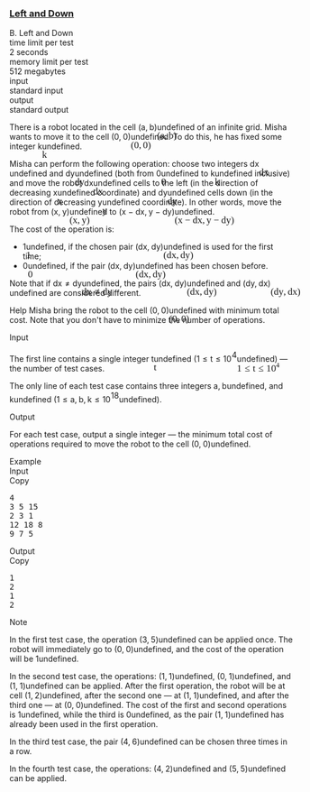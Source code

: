 <h3><a href="https://codeforces.com/contest/2125/problem/B" target="_blank" rel="noopener noreferrer">Left and Down</a></h3>
<div class="header"><div class="title">B. Left and Down</div><div class="time-limit"><div class="property-title">time limit per test</div>2 seconds</div><div class="memory-limit"><div class="property-title">memory limit per test</div>512 megabytes</div><div class="input-file input-standard"><div class="property-title">input</div>standard input</div><div class="output-file output-standard"><div class="property-title">output</div>standard output</div></div><div><p>There is a robot located in the cell <span class="MathJax_Preview" style="color: inherit;"><span class="MJXp-math" id="MJXp-Span-1"><span class="MJXp-mo" id="MJXp-Span-2" style="margin-left: 0em; margin-right: 0em;">(</span><span class="MJXp-mi MJXp-italic" id="MJXp-Span-3">a</span><span class="MJXp-mo" id="MJXp-Span-4" style="margin-left: 0em; margin-right: 0.222em;">,</span><span class="MJXp-mi MJXp-italic" id="MJXp-Span-5">b</span><span class="MJXp-mo" id="MJXp-Span-6" style="margin-left: 0em; margin-right: 0em;">)</span></span></span><span class="MathJax MathJax_Processed" id="MathJax-Element-1-Frame" tabindex="0" style=""><nobr><span class="math" id="MathJax-Span-1"><span style="display: inline-block; position: relative; width: 0em; height: 0px; font-size: 122%;"><span style="position: absolute;"><span class="mrow" id="MathJax-Span-2"><span class="mo" id="MathJax-Span-3" style="font-family: MathJax_Main;">(</span><span class="mi" id="MathJax-Span-4" style="font-family: MathJax_Math-italic;">a</span><span class="mo" id="MathJax-Span-5" style="font-family: MathJax_Main;">,</span><span class="mi" id="MathJax-Span-6" style="font-family: MathJax_Math-italic; padding-left: 0.179em;">b</span><span class="mo" id="MathJax-Span-7" style="font-family: MathJax_Main;">)</span></span></span></span></span></nobr></span>undefined of an infinite grid. Misha wants to move it to the cell <span class="MathJax_Preview" style="color: inherit;"><span class="MJXp-math" id="MJXp-Span-7"><span class="MJXp-mo" id="MJXp-Span-8" style="margin-left: 0em; margin-right: 0em;">(</span><span class="MJXp-mn" id="MJXp-Span-9">0</span><span class="MJXp-mo" id="MJXp-Span-10" style="margin-left: 0em; margin-right: 0.222em;">,</span><span class="MJXp-mn" id="MJXp-Span-11">0</span><span class="MJXp-mo" id="MJXp-Span-12" style="margin-left: 0em; margin-right: 0em;">)</span></span></span><span class="MathJax MathJax_Processed" id="MathJax-Element-2-Frame" tabindex="0" style=""><nobr><span class="math" id="MathJax-Span-8"><span style="display: inline-block; position: relative; width: 0em; height: 0px; font-size: 122%;"><span style="position: absolute;"><span class="mrow" id="MathJax-Span-9"><span class="mo" id="MathJax-Span-10" style="font-family: MathJax_Main;">(</span><span class="mn" id="MathJax-Span-11" style="font-family: MathJax_Main;">0</span><span class="mo" id="MathJax-Span-12" style="font-family: MathJax_Main;">,</span><span class="mn" id="MathJax-Span-13" style="font-family: MathJax_Main; padding-left: 0.179em;">0</span><span class="mo" id="MathJax-Span-14" style="font-family: MathJax_Main;">)</span></span></span></span></span></nobr></span>undefined. To do this, he has fixed some integer <span class="MathJax_Preview" style="color: inherit;"><span class="MJXp-math" id="MJXp-Span-13"><span class="MJXp-mi MJXp-italic" id="MJXp-Span-14">k</span></span></span><span class="MathJax MathJax_Processed" id="MathJax-Element-3-Frame" tabindex="0" style=""><nobr><span class="math" id="MathJax-Span-15"><span style="display: inline-block; position: relative; width: 0em; height: 0px; font-size: 122%;"><span style="position: absolute;"><span class="mrow" id="MathJax-Span-16"><span class="mi" id="MathJax-Span-17" style="font-family: MathJax_Math-italic;">k</span></span></span></span></span></nobr></span>undefined.</p><p>Misha can perform the following operation: choose two integers <span class="MathJax_Preview" style="color: inherit;"><span class="MJXp-math" id="MJXp-Span-15"><span class="MJXp-mi MJXp-italic" id="MJXp-Span-16">d</span><span class="MJXp-mi MJXp-italic" id="MJXp-Span-17">x</span></span></span><span class="MathJax MathJax_Processed" id="MathJax-Element-4-Frame" tabindex="0" style=""><nobr><span class="math" id="MathJax-Span-18"><span style="display: inline-block; position: relative; width: 0em; height: 0px; font-size: 122%;"><span style="position: absolute;"><span class="mrow" id="MathJax-Span-19"><span class="mi" id="MathJax-Span-20" style="font-family: MathJax_Math-italic;">d<span style="display: inline-block; overflow: hidden; height: 1px; width: 0.003em;"></span></span><span class="mi" id="MathJax-Span-21" style="font-family: MathJax_Math-italic;">x</span></span></span></span></span></nobr></span>undefined and <span class="MathJax_Preview" style="color: inherit;"><span class="MJXp-math" id="MJXp-Span-18"><span class="MJXp-mi MJXp-italic" id="MJXp-Span-19">d</span><span class="MJXp-mi MJXp-italic" id="MJXp-Span-20">y</span></span></span><span class="MathJax MathJax_Processed" id="MathJax-Element-5-Frame" tabindex="0" style=""><nobr><span class="math" id="MathJax-Span-22"><span style="display: inline-block; position: relative; width: 0em; height: 0px; font-size: 122%;"><span style="position: absolute;"><span class="mrow" id="MathJax-Span-23"><span class="mi" id="MathJax-Span-24" style="font-family: MathJax_Math-italic;">d<span style="display: inline-block; overflow: hidden; height: 1px; width: 0.003em;"></span></span><span class="mi" id="MathJax-Span-25" style="font-family: MathJax_Math-italic;">y<span style="display: inline-block; overflow: hidden; height: 1px; width: 0.003em;"></span></span></span></span></span></span></nobr></span>undefined (both from <span class="MathJax_Preview" style="color: inherit;"><span class="MJXp-math" id="MJXp-Span-21"><span class="MJXp-mn" id="MJXp-Span-22">0</span></span></span><span class="MathJax MathJax_Processed" id="MathJax-Element-6-Frame" tabindex="0" style=""><nobr><span class="math" id="MathJax-Span-26"><span style="display: inline-block; position: relative; width: 0em; height: 0px; font-size: 122%;"><span style="position: absolute;"><span class="mrow" id="MathJax-Span-27"><span class="mn" id="MathJax-Span-28" style="font-family: MathJax_Main;">0</span></span></span></span></span></nobr></span>undefined to <span class="MathJax_Preview" style="color: inherit;"><span class="MJXp-math" id="MJXp-Span-23"><span class="MJXp-mi MJXp-italic" id="MJXp-Span-24">k</span></span></span><span class="MathJax MathJax_Processed" id="MathJax-Element-7-Frame" tabindex="0" style=""><nobr><span class="math" id="MathJax-Span-29"><span style="display: inline-block; position: relative; width: 0em; height: 0px; font-size: 122%;"><span style="position: absolute;"><span class="mrow" id="MathJax-Span-30"><span class="mi" id="MathJax-Span-31" style="font-family: MathJax_Math-italic;">k</span></span></span></span></span></nobr></span>undefined inclusive) and move the robot <span class="MathJax_Preview" style="color: inherit;"><span class="MJXp-math" id="MJXp-Span-25"><span class="MJXp-mi MJXp-italic" id="MJXp-Span-26">d</span><span class="MJXp-mi MJXp-italic" id="MJXp-Span-27">x</span></span></span><span class="MathJax MathJax_Processed" id="MathJax-Element-8-Frame" tabindex="0" style=""><nobr><span class="math" id="MathJax-Span-32"><span style="display: inline-block; position: relative; width: 0em; height: 0px; font-size: 122%;"><span style="position: absolute;"><span class="mrow" id="MathJax-Span-33"><span class="mi" id="MathJax-Span-34" style="font-family: MathJax_Math-italic;">d<span style="display: inline-block; overflow: hidden; height: 1px; width: 0.003em;"></span></span><span class="mi" id="MathJax-Span-35" style="font-family: MathJax_Math-italic;">x</span></span></span></span></span></nobr></span>undefined cells to the left (in the direction of decreasing <span class="MathJax_Preview" style="color: inherit;"><span class="MJXp-math" id="MJXp-Span-28"><span class="MJXp-mi MJXp-italic" id="MJXp-Span-29">x</span></span></span><span class="MathJax MathJax_Processed" id="MathJax-Element-9-Frame" tabindex="0" style=""><nobr><span class="math" id="MathJax-Span-36"><span style="display: inline-block; position: relative; width: 0em; height: 0px; font-size: 122%;"><span style="position: absolute;"><span class="mrow" id="MathJax-Span-37"><span class="mi" id="MathJax-Span-38" style="font-family: MathJax_Math-italic;">x</span></span></span></span></span></nobr></span>undefined coordinate) and <span class="MathJax_Preview" style="color: inherit;"><span class="MJXp-math" id="MJXp-Span-30"><span class="MJXp-mi MJXp-italic" id="MJXp-Span-31">d</span><span class="MJXp-mi MJXp-italic" id="MJXp-Span-32">y</span></span></span><span class="MathJax MathJax_Processed" id="MathJax-Element-10-Frame" tabindex="0" style=""><nobr><span class="math" id="MathJax-Span-39"><span style="display: inline-block; position: relative; width: 0em; height: 0px; font-size: 122%;"><span style="position: absolute;"><span class="mrow" id="MathJax-Span-40"><span class="mi" id="MathJax-Span-41" style="font-family: MathJax_Math-italic;">d<span style="display: inline-block; overflow: hidden; height: 1px; width: 0.003em;"></span></span><span class="mi" id="MathJax-Span-42" style="font-family: MathJax_Math-italic;">y<span style="display: inline-block; overflow: hidden; height: 1px; width: 0.003em;"></span></span></span></span></span></span></nobr></span>undefined cells down (in the direction of decreasing <span class="MathJax_Preview" style="color: inherit;"><span class="MJXp-math" id="MJXp-Span-33"><span class="MJXp-mi MJXp-italic" id="MJXp-Span-34">y</span></span></span><span class="MathJax MathJax_Processed" id="MathJax-Element-11-Frame" tabindex="0" style=""><nobr><span class="math" id="MathJax-Span-43"><span style="display: inline-block; position: relative; width: 0em; height: 0px; font-size: 122%;"><span style="position: absolute;"><span class="mrow" id="MathJax-Span-44"><span class="mi" id="MathJax-Span-45" style="font-family: MathJax_Math-italic;">y<span style="display: inline-block; overflow: hidden; height: 1px; width: 0.003em;"></span></span></span></span></span></span></nobr></span>undefined coordinate). In other words, move the robot from <span class="MathJax_Preview" style="color: inherit;"><span class="MJXp-math" id="MJXp-Span-35"><span class="MJXp-mo" id="MJXp-Span-36" style="margin-left: 0em; margin-right: 0em;">(</span><span class="MJXp-mi MJXp-italic" id="MJXp-Span-37">x</span><span class="MJXp-mo" id="MJXp-Span-38" style="margin-left: 0em; margin-right: 0.222em;">,</span><span class="MJXp-mi MJXp-italic" id="MJXp-Span-39">y</span><span class="MJXp-mo" id="MJXp-Span-40" style="margin-left: 0em; margin-right: 0em;">)</span></span></span><span class="MathJax MathJax_Processed" id="MathJax-Element-12-Frame" tabindex="0" style=""><nobr><span class="math" id="MathJax-Span-46"><span style="display: inline-block; position: relative; width: 0em; height: 0px; font-size: 122%;"><span style="position: absolute;"><span class="mrow" id="MathJax-Span-47"><span class="mo" id="MathJax-Span-48" style="font-family: MathJax_Main;">(</span><span class="mi" id="MathJax-Span-49" style="font-family: MathJax_Math-italic;">x</span><span class="mo" id="MathJax-Span-50" style="font-family: MathJax_Main;">,</span><span class="mi" id="MathJax-Span-51" style="font-family: MathJax_Math-italic; padding-left: 0.179em;">y<span style="display: inline-block; overflow: hidden; height: 1px; width: 0.003em;"></span></span><span class="mo" id="MathJax-Span-52" style="font-family: MathJax_Main;">)</span></span></span></span></span></nobr></span>undefined to <span class="MathJax_Preview" style="color: inherit;"><span class="MJXp-math" id="MJXp-Span-41"><span class="MJXp-mo" id="MJXp-Span-42" style="margin-left: 0em; margin-right: 0em;">(</span><span class="MJXp-mi MJXp-italic" id="MJXp-Span-43">x</span><span class="MJXp-mo" id="MJXp-Span-44" style="margin-left: 0.267em; margin-right: 0.267em;">−</span><span class="MJXp-mi MJXp-italic" id="MJXp-Span-45">d</span><span class="MJXp-mi MJXp-italic" id="MJXp-Span-46">x</span><span class="MJXp-mo" id="MJXp-Span-47" style="margin-left: 0em; margin-right: 0.222em;">,</span><span class="MJXp-mi MJXp-italic" id="MJXp-Span-48">y</span><span class="MJXp-mo" id="MJXp-Span-49" style="margin-left: 0.267em; margin-right: 0.267em;">−</span><span class="MJXp-mi MJXp-italic" id="MJXp-Span-50">d</span><span class="MJXp-mi MJXp-italic" id="MJXp-Span-51">y</span><span class="MJXp-mo" id="MJXp-Span-52" style="margin-left: 0em; margin-right: 0em;">)</span></span></span><span class="MathJax MathJax_Processed" id="MathJax-Element-13-Frame" tabindex="0" style=""><nobr><span class="math" id="MathJax-Span-53"><span style="display: inline-block; position: relative; width: 0em; height: 0px; font-size: 122%;"><span style="position: absolute;"><span class="mrow" id="MathJax-Span-54"><span class="mo" id="MathJax-Span-55" style="font-family: MathJax_Main;">(</span><span class="mi" id="MathJax-Span-56" style="font-family: MathJax_Math-italic;">x</span><span class="mo" id="MathJax-Span-57" style="font-family: MathJax_Main; padding-left: 0.237em;">−</span><span class="mi" id="MathJax-Span-58" style="font-family: MathJax_Math-italic; padding-left: 0.237em;">d<span style="display: inline-block; overflow: hidden; height: 1px; width: 0.003em;"></span></span><span class="mi" id="MathJax-Span-59" style="font-family: MathJax_Math-italic;">x</span><span class="mo" id="MathJax-Span-60" style="font-family: MathJax_Main;">,</span><span class="mi" id="MathJax-Span-61" style="font-family: MathJax_Math-italic; padding-left: 0.179em;">y<span style="display: inline-block; overflow: hidden; height: 1px; width: 0.003em;"></span></span><span class="mo" id="MathJax-Span-62" style="font-family: MathJax_Main; padding-left: 0.237em;">−</span><span class="mi" id="MathJax-Span-63" style="font-family: MathJax_Math-italic; padding-left: 0.237em;">d<span style="display: inline-block; overflow: hidden; height: 1px; width: 0.003em;"></span></span><span class="mi" id="MathJax-Span-64" style="font-family: MathJax_Math-italic;">y<span style="display: inline-block; overflow: hidden; height: 1px; width: 0.003em;"></span></span><span class="mo" id="MathJax-Span-65" style="font-family: MathJax_Main;">)</span></span></span></span></span></nobr></span>undefined.</p><p>The cost of the operation is: </p><ul> <li> <span class="MathJax_Preview" style="color: inherit;"><span class="MJXp-math" id="MJXp-Span-53"><span class="MJXp-mn" id="MJXp-Span-54">1</span></span></span><span class="MathJax MathJax_Processed" id="MathJax-Element-14-Frame" tabindex="0" style=""><nobr><span class="math" id="MathJax-Span-66"><span style="display: inline-block; position: relative; width: 0em; height: 0px; font-size: 122%;"><span style="position: absolute;"><span class="mrow" id="MathJax-Span-67"><span class="mn" id="MathJax-Span-68" style="font-family: MathJax_Main;">1</span></span></span></span></span></nobr></span>undefined, if the chosen pair <span class="MathJax_Preview" style="color: inherit;"><span class="MJXp-math" id="MJXp-Span-55"><span class="MJXp-mo" id="MJXp-Span-56" style="margin-left: 0em; margin-right: 0em;">(</span><span class="MJXp-mi MJXp-italic" id="MJXp-Span-57">d</span><span class="MJXp-mi MJXp-italic" id="MJXp-Span-58">x</span><span class="MJXp-mo" id="MJXp-Span-59" style="margin-left: 0em; margin-right: 0.222em;">,</span><span class="MJXp-mi MJXp-italic" id="MJXp-Span-60">d</span><span class="MJXp-mi MJXp-italic" id="MJXp-Span-61">y</span><span class="MJXp-mo" id="MJXp-Span-62" style="margin-left: 0em; margin-right: 0em;">)</span></span></span><span class="MathJax MathJax_Processed" id="MathJax-Element-15-Frame" tabindex="0" style=""><nobr><span class="math" id="MathJax-Span-69"><span style="display: inline-block; position: relative; width: 0em; height: 0px; font-size: 122%;"><span style="position: absolute;"><span class="mrow" id="MathJax-Span-70"><span class="mo" id="MathJax-Span-71" style="font-family: MathJax_Main;">(</span><span class="mi" id="MathJax-Span-72" style="font-family: MathJax_Math-italic;">d<span style="display: inline-block; overflow: hidden; height: 1px; width: 0.003em;"></span></span><span class="mi" id="MathJax-Span-73" style="font-family: MathJax_Math-italic;">x</span><span class="mo" id="MathJax-Span-74" style="font-family: MathJax_Main;">,</span><span class="mi" id="MathJax-Span-75" style="font-family: MathJax_Math-italic; padding-left: 0.179em;">d<span style="display: inline-block; overflow: hidden; height: 1px; width: 0.003em;"></span></span><span class="mi" id="MathJax-Span-76" style="font-family: MathJax_Math-italic;">y<span style="display: inline-block; overflow: hidden; height: 1px; width: 0.003em;"></span></span><span class="mo" id="MathJax-Span-77" style="font-family: MathJax_Main;">)</span></span></span></span></span></nobr></span>undefined is used for the first time; </li><li> <span class="MathJax_Preview" style="color: inherit;"><span class="MJXp-math" id="MJXp-Span-63"><span class="MJXp-mn" id="MJXp-Span-64">0</span></span></span><span class="MathJax MathJax_Processed" id="MathJax-Element-16-Frame" tabindex="0" style=""><nobr><span class="math" id="MathJax-Span-78"><span style="display: inline-block; position: relative; width: 0em; height: 0px; font-size: 122%;"><span style="position: absolute;"><span class="mrow" id="MathJax-Span-79"><span class="mn" id="MathJax-Span-80" style="font-family: MathJax_Main;">0</span></span></span></span></span></nobr></span>undefined, if the pair <span class="MathJax_Preview" style="color: inherit;"><span class="MJXp-math" id="MJXp-Span-65"><span class="MJXp-mo" id="MJXp-Span-66" style="margin-left: 0em; margin-right: 0em;">(</span><span class="MJXp-mi MJXp-italic" id="MJXp-Span-67">d</span><span class="MJXp-mi MJXp-italic" id="MJXp-Span-68">x</span><span class="MJXp-mo" id="MJXp-Span-69" style="margin-left: 0em; margin-right: 0.222em;">,</span><span class="MJXp-mi MJXp-italic" id="MJXp-Span-70">d</span><span class="MJXp-mi MJXp-italic" id="MJXp-Span-71">y</span><span class="MJXp-mo" id="MJXp-Span-72" style="margin-left: 0em; margin-right: 0em;">)</span></span></span><span class="MathJax MathJax_Processed" id="MathJax-Element-17-Frame" tabindex="0" style=""><nobr><span class="math" id="MathJax-Span-81"><span style="display: inline-block; position: relative; width: 0em; height: 0px; font-size: 122%;"><span style="position: absolute;"><span class="mrow" id="MathJax-Span-82"><span class="mo" id="MathJax-Span-83" style="font-family: MathJax_Main;">(</span><span class="mi" id="MathJax-Span-84" style="font-family: MathJax_Math-italic;">d<span style="display: inline-block; overflow: hidden; height: 1px; width: 0.003em;"></span></span><span class="mi" id="MathJax-Span-85" style="font-family: MathJax_Math-italic;">x</span><span class="mo" id="MathJax-Span-86" style="font-family: MathJax_Main;">,</span><span class="mi" id="MathJax-Span-87" style="font-family: MathJax_Math-italic; padding-left: 0.179em;">d<span style="display: inline-block; overflow: hidden; height: 1px; width: 0.003em;"></span></span><span class="mi" id="MathJax-Span-88" style="font-family: MathJax_Math-italic;">y<span style="display: inline-block; overflow: hidden; height: 1px; width: 0.003em;"></span></span><span class="mo" id="MathJax-Span-89" style="font-family: MathJax_Main;">)</span></span></span></span></span></nobr></span>undefined has been chosen before. </li></ul><p>Note that if <span class="MathJax_Preview" style="color: inherit;"><span class="MJXp-math" id="MJXp-Span-73"><span class="MJXp-mi MJXp-italic" id="MJXp-Span-74">d</span><span class="MJXp-mi MJXp-italic" id="MJXp-Span-75">x</span><span class="MJXp-mo" id="MJXp-Span-76" style="margin-left: 0.333em; margin-right: 0.333em;">≠</span><span class="MJXp-mi MJXp-italic" id="MJXp-Span-77">d</span><span class="MJXp-mi MJXp-italic" id="MJXp-Span-78">y</span></span></span><span class="MathJax MathJax_Processed" id="MathJax-Element-18-Frame" tabindex="0" style=""><nobr><span class="math" id="MathJax-Span-90"><span style="display: inline-block; position: relative; width: 0em; height: 0px; font-size: 122%;"><span style="position: absolute;"><span class="mrow" id="MathJax-Span-91"><span class="mi" id="MathJax-Span-92" style="font-family: MathJax_Math-italic;">d<span style="display: inline-block; overflow: hidden; height: 1px; width: 0.003em;"></span></span><span class="mi" id="MathJax-Span-93" style="font-family: MathJax_Math-italic;">x</span><span class="mo" id="MathJax-Span-94" style="font-family: MathJax_Main; padding-left: 0.296em;">≠</span><span class="mi" id="MathJax-Span-95" style="font-family: MathJax_Math-italic; padding-left: 0.296em;">d<span style="display: inline-block; overflow: hidden; height: 1px; width: 0.003em;"></span></span><span class="mi" id="MathJax-Span-96" style="font-family: MathJax_Math-italic;">y<span style="display: inline-block; overflow: hidden; height: 1px; width: 0.003em;"></span></span></span></span></span></span></nobr></span>undefined, the pairs <span class="MathJax_Preview" style="color: inherit;"><span class="MJXp-math" id="MJXp-Span-79"><span class="MJXp-mo" id="MJXp-Span-80" style="margin-left: 0em; margin-right: 0em;">(</span><span class="MJXp-mi MJXp-italic" id="MJXp-Span-81">d</span><span class="MJXp-mi MJXp-italic" id="MJXp-Span-82">x</span><span class="MJXp-mo" id="MJXp-Span-83" style="margin-left: 0em; margin-right: 0.222em;">,</span><span class="MJXp-mi MJXp-italic" id="MJXp-Span-84">d</span><span class="MJXp-mi MJXp-italic" id="MJXp-Span-85">y</span><span class="MJXp-mo" id="MJXp-Span-86" style="margin-left: 0em; margin-right: 0em;">)</span></span></span><span class="MathJax MathJax_Processed" id="MathJax-Element-19-Frame" tabindex="0" style=""><nobr><span class="math" id="MathJax-Span-97"><span style="display: inline-block; position: relative; width: 0em; height: 0px; font-size: 122%;"><span style="position: absolute;"><span class="mrow" id="MathJax-Span-98"><span class="mo" id="MathJax-Span-99" style="font-family: MathJax_Main;">(</span><span class="mi" id="MathJax-Span-100" style="font-family: MathJax_Math-italic;">d<span style="display: inline-block; overflow: hidden; height: 1px; width: 0.003em;"></span></span><span class="mi" id="MathJax-Span-101" style="font-family: MathJax_Math-italic;">x</span><span class="mo" id="MathJax-Span-102" style="font-family: MathJax_Main;">,</span><span class="mi" id="MathJax-Span-103" style="font-family: MathJax_Math-italic; padding-left: 0.179em;">d<span style="display: inline-block; overflow: hidden; height: 1px; width: 0.003em;"></span></span><span class="mi" id="MathJax-Span-104" style="font-family: MathJax_Math-italic;">y<span style="display: inline-block; overflow: hidden; height: 1px; width: 0.003em;"></span></span><span class="mo" id="MathJax-Span-105" style="font-family: MathJax_Main;">)</span></span></span></span></span></nobr></span>undefined and <span class="MathJax_Preview" style="color: inherit;"><span class="MJXp-math" id="MJXp-Span-87"><span class="MJXp-mo" id="MJXp-Span-88" style="margin-left: 0em; margin-right: 0em;">(</span><span class="MJXp-mi MJXp-italic" id="MJXp-Span-89">d</span><span class="MJXp-mi MJXp-italic" id="MJXp-Span-90">y</span><span class="MJXp-mo" id="MJXp-Span-91" style="margin-left: 0em; margin-right: 0.222em;">,</span><span class="MJXp-mi MJXp-italic" id="MJXp-Span-92">d</span><span class="MJXp-mi MJXp-italic" id="MJXp-Span-93">x</span><span class="MJXp-mo" id="MJXp-Span-94" style="margin-left: 0em; margin-right: 0em;">)</span></span></span><span class="MathJax MathJax_Processed" id="MathJax-Element-20-Frame" tabindex="0" style=""><nobr><span class="math" id="MathJax-Span-106"><span style="display: inline-block; position: relative; width: 0em; height: 0px; font-size: 122%;"><span style="position: absolute;"><span class="mrow" id="MathJax-Span-107"><span class="mo" id="MathJax-Span-108" style="font-family: MathJax_Main;">(</span><span class="mi" id="MathJax-Span-109" style="font-family: MathJax_Math-italic;">d<span style="display: inline-block; overflow: hidden; height: 1px; width: 0.003em;"></span></span><span class="mi" id="MathJax-Span-110" style="font-family: MathJax_Math-italic;">y<span style="display: inline-block; overflow: hidden; height: 1px; width: 0.003em;"></span></span><span class="mo" id="MathJax-Span-111" style="font-family: MathJax_Main;">,</span><span class="mi" id="MathJax-Span-112" style="font-family: MathJax_Math-italic; padding-left: 0.179em;">d<span style="display: inline-block; overflow: hidden; height: 1px; width: 0.003em;"></span></span><span class="mi" id="MathJax-Span-113" style="font-family: MathJax_Math-italic;">x</span><span class="mo" id="MathJax-Span-114" style="font-family: MathJax_Main;">)</span></span></span></span></span></nobr></span>undefined are considered different.</p><p>Help Misha bring the robot to the cell <span class="MathJax_Preview" style="color: inherit;"><span class="MJXp-math" id="MJXp-Span-95"><span class="MJXp-mo" id="MJXp-Span-96" style="margin-left: 0em; margin-right: 0em;">(</span><span class="MJXp-mn" id="MJXp-Span-97">0</span><span class="MJXp-mo" id="MJXp-Span-98" style="margin-left: 0em; margin-right: 0.222em;">,</span><span class="MJXp-mn" id="MJXp-Span-99">0</span><span class="MJXp-mo" id="MJXp-Span-100" style="margin-left: 0em; margin-right: 0em;">)</span></span></span><span class="MathJax MathJax_Processed" id="MathJax-Element-21-Frame" tabindex="0" style=""><nobr><span class="math" id="MathJax-Span-115"><span style="display: inline-block; position: relative; width: 0em; height: 0px; font-size: 122%;"><span style="position: absolute;"><span class="mrow" id="MathJax-Span-116"><span class="mo" id="MathJax-Span-117" style="font-family: MathJax_Main;">(</span><span class="mn" id="MathJax-Span-118" style="font-family: MathJax_Main;">0</span><span class="mo" id="MathJax-Span-119" style="font-family: MathJax_Main;">,</span><span class="mn" id="MathJax-Span-120" style="font-family: MathJax_Main; padding-left: 0.179em;">0</span><span class="mo" id="MathJax-Span-121" style="font-family: MathJax_Main;">)</span></span></span></span></span></nobr></span>undefined with minimum total cost. Note that you don't have to minimize the number of operations.</p></div><div class="input-specification"><div class="section-title">Input</div><p>The first line contains a single integer <span class="MathJax_Preview" style="color: inherit;"><span class="MJXp-math" id="MJXp-Span-101"><span class="MJXp-mi MJXp-italic" id="MJXp-Span-102">t</span></span></span><span class="MathJax MathJax_Processed" id="MathJax-Element-22-Frame" tabindex="0" style=""><nobr><span class="math" id="MathJax-Span-122"><span style="display: inline-block; position: relative; width: 0em; height: 0px; font-size: 122%;"><span style="position: absolute;"><span class="mrow" id="MathJax-Span-123"><span class="mi" id="MathJax-Span-124" style="font-family: MathJax_Math-italic;">t</span></span></span></span></span></nobr></span>undefined (<span class="MathJax_Preview" style="color: inherit;"><span class="MJXp-math" id="MJXp-Span-103"><span class="MJXp-mn" id="MJXp-Span-104">1</span><span class="MJXp-mo" id="MJXp-Span-105" style="margin-left: 0.333em; margin-right: 0.333em;">≤</span><span class="MJXp-mi MJXp-italic" id="MJXp-Span-106">t</span><span class="MJXp-mo" id="MJXp-Span-107" style="margin-left: 0.333em; margin-right: 0.333em;">≤</span><span class="MJXp-msubsup" id="MJXp-Span-108"><span class="MJXp-mn" id="MJXp-Span-109" style="margin-right: 0.05em;">10</span><span class="MJXp-mn MJXp-script" id="MJXp-Span-110" style="vertical-align: 0.5em;">4</span></span></span></span><span class="MathJax MathJax_Processed" id="MathJax-Element-23-Frame" tabindex="0" style=""><nobr><span class="math" id="MathJax-Span-125"><span style="display: inline-block; position: relative; width: 0em; height: 0px; font-size: 122%;"><span style="position: absolute;"><span class="mrow" id="MathJax-Span-126"><span class="mn" id="MathJax-Span-127" style="font-family: MathJax_Main;">1</span><span class="mo" id="MathJax-Span-128" style="font-family: MathJax_Main; padding-left: 0.296em;">≤</span><span class="mi" id="MathJax-Span-129" style="font-family: MathJax_Math-italic; padding-left: 0.296em;">t</span><span class="mo" id="MathJax-Span-130" style="font-family: MathJax_Main; padding-left: 0.296em;">≤</span><span class="msubsup" id="MathJax-Span-131" style="padding-left: 0.296em;"><span style="display: inline-block; position: relative; width: 1.408em; height: 0px;"><span style="position: absolute; clip: rect(3.165em, 1000.94em, 4.16em, -999.997em); top: -3.978em; left: 0em;"><span class="mn" id="MathJax-Span-132" style="font-family: MathJax_Main;">10</span><span style="display: inline-block; width: 0px; height: 3.984em;"></span></span><span style="position: absolute; top: -4.388em; left: 0.998em;"><span class="mn" id="MathJax-Span-133" style="font-size: 70.7%; font-family: MathJax_Main;">4</span><span style="display: inline-block; width: 0px; height: 3.984em;"></span></span></span></span></span></span></span></span></nobr></span>undefined)&nbsp;— the number of test cases.</p><p>The only line of each test case contains three integers <span class="MathJax_Preview" style="color: inherit;"><span class="MJXp-math" id="MJXp-Span-111"><span class="MJXp-mi MJXp-italic" id="MJXp-Span-112">a</span><span class="MJXp-mo" id="MJXp-Span-113" style="margin-left: 0em; margin-right: 0.222em;">,</span><span class="MJXp-mi MJXp-italic" id="MJXp-Span-114">b</span></span></span><span class="MathJax MathJax_Processing" id="MathJax-Element-24-Frame" tabindex="0"></span>undefined, and <span class="MathJax_Preview" style="color: inherit;"><span class="MJXp-math" id="MJXp-Span-115"><span class="MJXp-mi MJXp-italic" id="MJXp-Span-116">k</span></span></span><span class="MathJax MathJax_Processing" id="MathJax-Element-25-Frame" tabindex="0"></span>undefined (<span class="MathJax_Preview" style="color: inherit;"><span class="MJXp-math" id="MJXp-Span-117"><span class="MJXp-mn" id="MJXp-Span-118">1</span><span class="MJXp-mo" id="MJXp-Span-119" style="margin-left: 0.333em; margin-right: 0.333em;">≤</span><span class="MJXp-mi MJXp-italic" id="MJXp-Span-120">a</span><span class="MJXp-mo" id="MJXp-Span-121" style="margin-left: 0em; margin-right: 0.222em;">,</span><span class="MJXp-mi MJXp-italic" id="MJXp-Span-122">b</span><span class="MJXp-mo" id="MJXp-Span-123" style="margin-left: 0em; margin-right: 0.222em;">,</span><span class="MJXp-mi MJXp-italic" id="MJXp-Span-124">k</span><span class="MJXp-mo" id="MJXp-Span-125" style="margin-left: 0.333em; margin-right: 0.333em;">≤</span><span class="MJXp-msubsup" id="MJXp-Span-126"><span class="MJXp-mn" id="MJXp-Span-127" style="margin-right: 0.05em;">10</span><span class="MJXp-mrow MJXp-script" id="MJXp-Span-128" style="vertical-align: 0.5em;"><span class="MJXp-mn" id="MJXp-Span-129">18</span></span></span></span></span><span class="MathJax MathJax_Processing" id="MathJax-Element-26-Frame" tabindex="0"></span>undefined).</p></div><div class="output-specification"><div class="section-title">Output</div><p>For each test case, output a single integer&nbsp;— the minimum total cost of operations required to move the robot to the cell <span class="MathJax_Preview" style="color: inherit;"><span class="MJXp-math" id="MJXp-Span-130"><span class="MJXp-mo" id="MJXp-Span-131" style="margin-left: 0em; margin-right: 0em;">(</span><span class="MJXp-mn" id="MJXp-Span-132">0</span><span class="MJXp-mo" id="MJXp-Span-133" style="margin-left: 0em; margin-right: 0.222em;">,</span><span class="MJXp-mn" id="MJXp-Span-134">0</span><span class="MJXp-mo" id="MJXp-Span-135" style="margin-left: 0em; margin-right: 0em;">)</span></span></span><span class="MathJax MathJax_Processing" id="MathJax-Element-27-Frame" tabindex="0"></span>undefined.</p></div><div class="sample-tests"><div class="section-title">Example</div><div class="sample-test"><div class="input"><div class="title">Input<div title="Copy" data-clipboard-target="#id007067049153847584" id="id0017462068958724197" class="input-output-copier">Copy</div></div><pre id="id007067049153847584"><div class="test-example-line test-example-line-even test-example-line-0">4</div><div class="test-example-line test-example-line-odd test-example-line-1">3 5 15</div><div class="test-example-line test-example-line-even test-example-line-2">2 3 1</div><div class="test-example-line test-example-line-odd test-example-line-3">12 18 8</div><div class="test-example-line test-example-line-even test-example-line-4">9 7 5</div></pre></div><div class="output"><div class="title">Output<div title="Copy" data-clipboard-target="#id009630870143118883" id="id009625386206165318" class="input-output-copier">Copy</div></div><pre id="id009630870143118883">1
2
1
2
</pre></div></div></div><div class="note"><div class="section-title">Note</div><p>In the first test case, the operation <span class="MathJax_Preview" style="color: inherit;"><span class="MJXp-math" id="MJXp-Span-136"><span class="MJXp-mo" id="MJXp-Span-137" style="margin-left: 0em; margin-right: 0em;">(</span><span class="MJXp-mn" id="MJXp-Span-138">3</span><span class="MJXp-mo" id="MJXp-Span-139" style="margin-left: 0em; margin-right: 0.222em;">,</span><span class="MJXp-mn" id="MJXp-Span-140">5</span><span class="MJXp-mo" id="MJXp-Span-141" style="margin-left: 0em; margin-right: 0em;">)</span></span></span><span class="MathJax MathJax_Processing" id="MathJax-Element-28-Frame" tabindex="0"></span>undefined can be applied once. The robot will immediately go to <span class="MathJax_Preview" style="color: inherit;"><span class="MJXp-math" id="MJXp-Span-142"><span class="MJXp-mo" id="MJXp-Span-143" style="margin-left: 0em; margin-right: 0em;">(</span><span class="MJXp-mn" id="MJXp-Span-144">0</span><span class="MJXp-mo" id="MJXp-Span-145" style="margin-left: 0em; margin-right: 0.222em;">,</span><span class="MJXp-mn" id="MJXp-Span-146">0</span><span class="MJXp-mo" id="MJXp-Span-147" style="margin-left: 0em; margin-right: 0em;">)</span></span></span><span class="MathJax MathJax_Processing" id="MathJax-Element-29-Frame" tabindex="0"></span>undefined, and the cost of the operation will be <span class="MathJax_Preview" style="color: inherit;"><span class="MJXp-math" id="MJXp-Span-148"><span class="MJXp-mn" id="MJXp-Span-149">1</span></span></span><span class="MathJax MathJax_Processing" id="MathJax-Element-30-Frame" tabindex="0"></span>undefined.</p><p>In the second test case, the operations: <span class="MathJax_Preview" style="color: inherit;"><span class="MJXp-math" id="MJXp-Span-150"><span class="MJXp-mo" id="MJXp-Span-151" style="margin-left: 0em; margin-right: 0em;">(</span><span class="MJXp-mn" id="MJXp-Span-152">1</span><span class="MJXp-mo" id="MJXp-Span-153" style="margin-left: 0em; margin-right: 0.222em;">,</span><span class="MJXp-mn" id="MJXp-Span-154">1</span><span class="MJXp-mo" id="MJXp-Span-155" style="margin-left: 0em; margin-right: 0em;">)</span></span></span><span class="MathJax MathJax_Processing" id="MathJax-Element-31-Frame" tabindex="0"></span>undefined, <span class="MathJax_Preview" style="color: inherit;"><span class="MJXp-math" id="MJXp-Span-156"><span class="MJXp-mo" id="MJXp-Span-157" style="margin-left: 0em; margin-right: 0em;">(</span><span class="MJXp-mn" id="MJXp-Span-158">0</span><span class="MJXp-mo" id="MJXp-Span-159" style="margin-left: 0em; margin-right: 0.222em;">,</span><span class="MJXp-mn" id="MJXp-Span-160">1</span><span class="MJXp-mo" id="MJXp-Span-161" style="margin-left: 0em; margin-right: 0em;">)</span></span></span><span class="MathJax MathJax_Processing" id="MathJax-Element-32-Frame" tabindex="0"></span>undefined, and <span class="MathJax_Preview" style="color: inherit;"><span class="MJXp-math" id="MJXp-Span-162"><span class="MJXp-mo" id="MJXp-Span-163" style="margin-left: 0em; margin-right: 0em;">(</span><span class="MJXp-mn" id="MJXp-Span-164">1</span><span class="MJXp-mo" id="MJXp-Span-165" style="margin-left: 0em; margin-right: 0.222em;">,</span><span class="MJXp-mn" id="MJXp-Span-166">1</span><span class="MJXp-mo" id="MJXp-Span-167" style="margin-left: 0em; margin-right: 0em;">)</span></span></span><span class="MathJax MathJax_Processing" id="MathJax-Element-33-Frame" tabindex="0"></span>undefined can be applied. After the first operation, the robot will be at cell <span class="MathJax_Preview" style="color: inherit;"><span class="MJXp-math" id="MJXp-Span-168"><span class="MJXp-mo" id="MJXp-Span-169" style="margin-left: 0em; margin-right: 0em;">(</span><span class="MJXp-mn" id="MJXp-Span-170">1</span><span class="MJXp-mo" id="MJXp-Span-171" style="margin-left: 0em; margin-right: 0.222em;">,</span><span class="MJXp-mn" id="MJXp-Span-172">2</span><span class="MJXp-mo" id="MJXp-Span-173" style="margin-left: 0em; margin-right: 0em;">)</span></span></span><span class="MathJax MathJax_Processing" id="MathJax-Element-34-Frame" tabindex="0"></span>undefined, after the second one&nbsp;— at <span class="MathJax_Preview" style="color: inherit;"><span class="MJXp-math" id="MJXp-Span-174"><span class="MJXp-mo" id="MJXp-Span-175" style="margin-left: 0em; margin-right: 0em;">(</span><span class="MJXp-mn" id="MJXp-Span-176">1</span><span class="MJXp-mo" id="MJXp-Span-177" style="margin-left: 0em; margin-right: 0.222em;">,</span><span class="MJXp-mn" id="MJXp-Span-178">1</span><span class="MJXp-mo" id="MJXp-Span-179" style="margin-left: 0em; margin-right: 0em;">)</span></span></span><span class="MathJax MathJax_Processing" id="MathJax-Element-35-Frame" tabindex="0"></span>undefined, and after the third one&nbsp;— at <span class="MathJax_Preview" style="color: inherit;"><span class="MJXp-math" id="MJXp-Span-180"><span class="MJXp-mo" id="MJXp-Span-181" style="margin-left: 0em; margin-right: 0em;">(</span><span class="MJXp-mn" id="MJXp-Span-182">0</span><span class="MJXp-mo" id="MJXp-Span-183" style="margin-left: 0em; margin-right: 0.222em;">,</span><span class="MJXp-mn" id="MJXp-Span-184">0</span><span class="MJXp-mo" id="MJXp-Span-185" style="margin-left: 0em; margin-right: 0em;">)</span></span></span><span class="MathJax MathJax_Processing" id="MathJax-Element-36-Frame" tabindex="0"></span>undefined. The cost of the first and second operations is <span class="MathJax_Preview" style="color: inherit;"><span class="MJXp-math" id="MJXp-Span-186"><span class="MJXp-mn" id="MJXp-Span-187">1</span></span></span><span class="MathJax MathJax_Processing" id="MathJax-Element-37-Frame" tabindex="0"></span>undefined, while the third is <span class="MathJax_Preview" style="color: inherit;"><span class="MJXp-math" id="MJXp-Span-188"><span class="MJXp-mn" id="MJXp-Span-189">0</span></span></span><span class="MathJax MathJax_Processing" id="MathJax-Element-38-Frame" tabindex="0"></span>undefined, as the pair <span class="MathJax_Preview" style="color: inherit;"><span class="MJXp-math" id="MJXp-Span-190"><span class="MJXp-mo" id="MJXp-Span-191" style="margin-left: 0em; margin-right: 0em;">(</span><span class="MJXp-mn" id="MJXp-Span-192">1</span><span class="MJXp-mo" id="MJXp-Span-193" style="margin-left: 0em; margin-right: 0.222em;">,</span><span class="MJXp-mn" id="MJXp-Span-194">1</span><span class="MJXp-mo" id="MJXp-Span-195" style="margin-left: 0em; margin-right: 0em;">)</span></span></span><span class="MathJax MathJax_Processing" id="MathJax-Element-39-Frame" tabindex="0"></span>undefined has already been used in the first operation.</p><p>In the third test case, the pair <span class="MathJax_Preview" style="color: inherit;"><span class="MJXp-math" id="MJXp-Span-196"><span class="MJXp-mo" id="MJXp-Span-197" style="margin-left: 0em; margin-right: 0em;">(</span><span class="MJXp-mn" id="MJXp-Span-198">4</span><span class="MJXp-mo" id="MJXp-Span-199" style="margin-left: 0em; margin-right: 0.222em;">,</span><span class="MJXp-mn" id="MJXp-Span-200">6</span><span class="MJXp-mo" id="MJXp-Span-201" style="margin-left: 0em; margin-right: 0em;">)</span></span></span><span class="MathJax MathJax_Processing" id="MathJax-Element-40-Frame" tabindex="0"></span>undefined can be chosen three times in a row.</p><p>In the fourth test case, the operations: <span class="MathJax_Preview" style="color: inherit;"><span class="MJXp-math" id="MJXp-Span-202"><span class="MJXp-mo" id="MJXp-Span-203" style="margin-left: 0em; margin-right: 0em;">(</span><span class="MJXp-mn" id="MJXp-Span-204">4</span><span class="MJXp-mo" id="MJXp-Span-205" style="margin-left: 0em; margin-right: 0.222em;">,</span><span class="MJXp-mn" id="MJXp-Span-206">2</span><span class="MJXp-mo" id="MJXp-Span-207" style="margin-left: 0em; margin-right: 0em;">)</span></span></span><span class="MathJax MathJax_Processing" id="MathJax-Element-41-Frame" tabindex="0"></span>undefined and <span class="MathJax_Preview" style="color: inherit;"><span class="MJXp-math" id="MJXp-Span-208"><span class="MJXp-mo" id="MJXp-Span-209" style="margin-left: 0em; margin-right: 0em;">(</span><span class="MJXp-mn" id="MJXp-Span-210">5</span><span class="MJXp-mo" id="MJXp-Span-211" style="margin-left: 0em; margin-right: 0.222em;">,</span><span class="MJXp-mn" id="MJXp-Span-212">5</span><span class="MJXp-mo" id="MJXp-Span-213" style="margin-left: 0em; margin-right: 0em;">)</span></span></span><span class="MathJax MathJax_Processing" id="MathJax-Element-42-Frame" tabindex="0"></span>undefined can be applied.</p></div>